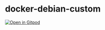 # docker-debian-custom

[![Open in Gitpod](https://gitpod.io/button/open-in-gitpod.svg)](https://gitpod.io/#https://github.com/manegit/docker-debian-custom)
